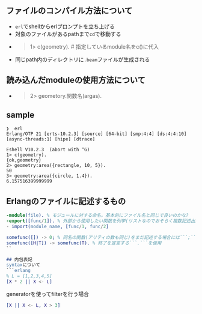 ## ファイルのコンパイル方法について
- ```erl```でshellからerlプロンプトを立ち上げる
- 対象のファイルがあるpathまで```cd```で移動する
- > 1> c(geometry). # 指定しているmodule名をc()に代入
- 同じpath内のディレクトリに```.beam```ファイルが生成される

## 読み込んだmoduleの使用方法について
- > 2> geometory.関数名(argas).

## sample
```
❯  erl
Erlang/OTP 21 [erts-10.2.3] [source] [64-bit] [smp:4:4] [ds:4:4:10] [async-threads:1] [hipe] [dtrace]

Eshell V10.2.3  (abort with ^G)
1> c(geometry).
{ok,geometry}
2> geometry:area({rectangle, 10, 5}).
50
3> geometry:area({circle, 1.4}).
6.157516399999999
```

## Erlangのファイルに記述するもの
```erlang
-module(file). % モジュールに対する命名。基本的にファイル名と同じで良いのかな?
-export([func/1]). % 外部から使用したい関数を列挙(リストなのでおそらく複数記述出来る) /Nは引数の数
- import(module_name, [func/1, func/2]

somefunc([]) -> 0; % 同名の関数(アリティの数も同じ)をまだ記述する場合には```;```を使用
somefunc([H|T]) -> somefunc(T). % 終了を宣言する```.```を使用
``

## 内包表記
syntaxについて
```erlang
% L = [1,2,3,4,5]
[X * 2 || X <- L]
````

generatorを使ってfilterを行う場合
```erlang
[X || X <- L, X > 3]
```

